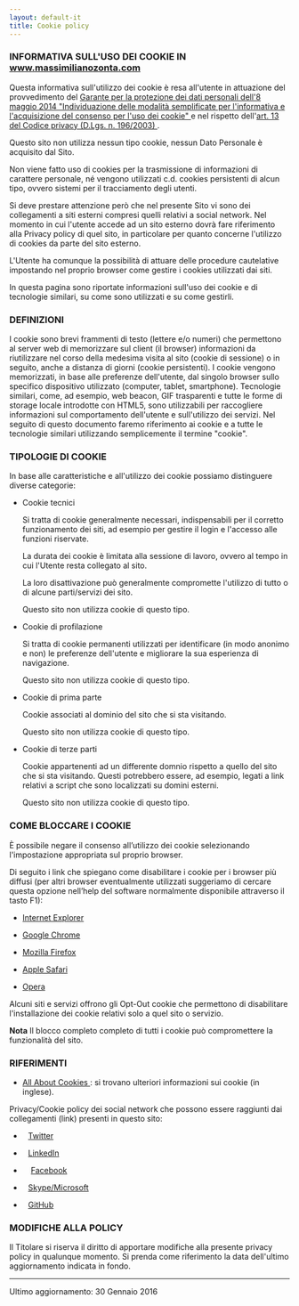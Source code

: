```yaml
---
layout: default-it
title: Cookie policy
---
```


### INFORMATIVA SULL'USO DEI COOKIE IN www.massimilianozonta.com

  Questa informativa sull'utilizzo dei cookie è resa all'utente in attuazione del provvedimento del [Garante per la protezione dei dati personali dell'8 maggio 2014 "Individuazione delle modalità semplificate per l'informativa e l'acquisizione del consenso per l'uso dei cookie" <i class="fa fa-external-link"></i>][garante-privacy-cookie-8-05-2014] e nel rispetto dell'[art. 13 del Codice privacy (D.Lgs. n. 196/2003) <i class="fa fa-external-link"></i>][garante-privacy-art13-196-2003].

  Questo sito non utilizza nessun tipo cookie, nessun Dato Personale è acquisito dal Sito.

  Non viene fatto uso di cookies per la trasmissione di informazioni di carattere personale, né vengono utilizzati c.d. cookies persistenti di alcun tipo, ovvero sistemi per il tracciamento degli utenti.

  Si deve prestare attenzione però che nel presente Sito vi sono dei collegamenti a siti esterni compresi quelli relativi a social network.
  Nel momento in cui l'utente accede ad un sito esterno dovrà fare riferimento alla Privacy policy di quel sito, in particolare per quanto concerne l'utilizzo di cookies da parte del sito esterno.

  L'Utente ha comunque la possibilità di attuare delle procedure cautelative impostando nel proprio browser come gestire i cookies utilizzati dai siti.

  In questa pagina sono riportate informazioni sull'uso dei cookie e di tecnologie similari, su come sono utilizzati e su come gestirli.

### DEFINIZIONI

  I cookie sono brevi frammenti di testo (lettere e/o numeri) che permettono al server web di memorizzare sul client (il browser) informazioni da riutilizzare nel corso della medesima visita al sito (cookie di sessione) o in seguito, anche a distanza di giorni (cookie persistenti). I cookie vengono memorizzati, in base alle preferenze dell'utente, dal singolo browser sullo specifico dispositivo utilizzato (computer, tablet, smartphone).
  Tecnologie similari, come, ad esempio, web beacon, GIF trasparenti e tutte le forme di storage locale introdotte con HTML5, sono utilizzabili per raccogliere informazioni sul comportamento dell'utente e sull'utilizzo dei servizi.
  Nel seguito di questo documento faremo riferimento ai cookie e a tutte le tecnologie similari utilizzando semplicemente il termine "cookie".

### TIPOLOGIE DI COOKIE

In base alle caratteristiche e all'utilizzo dei cookie possiamo distinguere diverse categorie:

* Cookie tecnici

  Si tratta di cookie generalmente necessari, indispensabili per il corretto funzionamento dei siti, ad esempio per gestire il login e l'accesso alle funzioni riservate.

  La durata dei cookie è limitata alla sessione di lavoro, ovvero al tempo in cui l'Utente resta collegato al sito.

  La loro disattivazione può generalmente compromette l'utilizzo di tutto o di alcune parti/servizi dei sito.

  Questo sito non utilizza cookie di questo tipo.

* Cookie di profilazione

  Si tratta di cookie permanenti utilizzati per identificare (in modo anonimo e non) le preferenze dell'utente e migliorare la sua esperienza di navigazione.

  Questo sito non utilizza cookie di questo tipo.

* Cookie di prima parte

  Cookie associati al dominio del sito che si sta visitando.

  Questo sito non utilizza cookie di questo tipo.

* Cookie di terze parti

  Cookie appartenenti ad un differente domnio rispetto a quello del sito che si sta visitando. Questi potrebbero essere, ad esempio, legati a link relativi a script che sono    localizzati su domini esterni.

  Questo sito non utilizza cookie di questo tipo.

### COME BLOCCARE I COOKIE

È possibile negare il consenso all’utilizzo dei cookie selezionando l'impostazione appropriata sul proprio browser.

Di seguito i link che spiegano come disabilitare i cookie per i browser più diffusi (per altri browser eventualmente utilizzati suggeriamo di cercare questa opzione nell’help del software normalmente disponibile attraverso il tasto F1):

* [Internet Explorer <i class="fa fa-external-link"></i>](http://windows.microsoft.com/it-IT/windows7/Block-enable-or-allow-cookies)

* [Google Chrome <i class="fa fa-external-link"></i>](https://support.google.com/chrome/answer/95647?hl=it-IT&p=cpn_cookies)

* [Mozilla Firefox <i class="fa fa-external-link"></i>](https://support.mozilla.org/it/products/firefox/protect-your-privacy/cookies)

* [Apple Safari <i class="fa fa-external-link"></i>](https://support.apple.com/kb/PH21411?viewlocale=it_IT&locale=en_US)

* [Opera <i class="fa fa-external-link"></i>](http://help.opera.com/Windows/10.00/it/cookies.html)

Alcuni siti e servizi offrono gli Opt-Out cookie che permettono di disabilitare l'installazione dei cookie relativi solo a quel sito o servizio.

**Nota** Il blocco completo completo di tutti i cookie può compromettere la funzionalità del sito.

### RIFERIMENTI

* [All About Cookies <i class="fa fa-external-link"></i>][all-about-cookies]: si trovano ulteriori informazioni sui cookie (in inglese).

Privacy/Cookie policy dei social network che possono essere raggiunti dai collegamenti (link) presenti in questo sito:

* <i class="fa fa-twitter"></i><span style="margin-left: 10px">[Twitter <i class="fa fa-external-link"></i>][twitter-policy]</span>

* <i class="fa fa-linkedin"></i><span style="margin-left: 10px">[LinkedIn <i class="fa fa-external-link"></i>][linkedin-policy]</span>

* <i class="fa fa-facebook"></i><span style="margin-left: 15px">[Facebook <i class="fa fa-external-link"></i>][facebook-policy]</span>

* <i class="fa fa-skype"></i><span style="margin-left: 10px">[Skype/Microsoft <i class="fa fa-external-link"></i>][microsoft-policy]</span>

* <i class="fa fa-github"></i><span style="margin-left: 10px">[GitHub <i class="fa fa-external-link"></i>][github-policy]</span>

### MODIFICHE ALLA POLICY

Il Titolare si riserva il diritto di apportare modifiche alla presente privacy policy in qualunque momento.
Si prenda come riferimento la data dell'ultimo aggiornamento indicata in fondo.

<hr>

Ultimo aggiornamento: 30 Gennaio 2016

<!-- Links -->

[garante-privacy-cookie-8-05-2014]: http://www.garanteprivacy.it/web/guest/home/docweb/-/docweb-display/docweb/3118884

[garante-privacy-art13-196-2003]: http://www.garanteprivacy.it/web/guest/home/docweb/-/docweb-display/docweb/1311248#articolo13

[all-about-cookies]: http://www.allaboutcookies.org/

[twitter-policy]: https://twitter.com/privacy?lang=it

[linkedin-policy]: https://www.linkedin.com/legal/privacy-policy?trk=uno-reg-guest-home-privacy-policy

[facebook-policy]: https://www.facebook.com/privacy/explanation

[microsoft-policy]: https://www.microsoft.com/it-it/privacystatement/default.aspx

[github-policy]: https://help.github.com/articles/github-privacy-policy/
